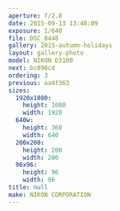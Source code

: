 ```yaml
---
aperture: f/2.8
date: 2015-09-13 13:48:09
exposure: 1/640
file: DSC_0448
gallery: 2015-autumn-holidays
layout: gallery-photo
model: NIKON D3100
next: bc098cd
ordering: 3
previous: aa4f363
sizes:
  1920x1080:
    height: 1080
    width: 1920
  640w:
    height: 360
    width: 640
  200x200:
    height: 200
    width: 200
  96x96:
    height: 96
    width: 96
title: null
make: NIKON CORPORATION
---
```

